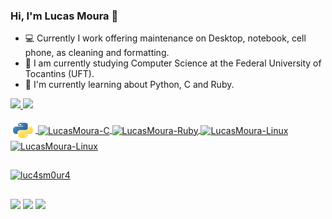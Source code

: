 ### Hi, I'm Lucas Moura 👋


- 💻 Currently I work offering maintenance on Desktop, notebook, cell phone, as cleaning and formatting.
- 🔭 I am currently studying Computer Science at the Federal University of Tocantins (UFT).
- 🌱 I'm currently learning about Python, C and Ruby.

<div>
  <a href="https://github.com/luc4sm0ur4">
  <img height="180em" src="https://github-readme-stats.vercel.app/api?username=luc4sm0ur4&show_icons=true&theme=dark&include_all_commits=true&count_private=true"/>
  <img height="180em" src="https://github-readme-stats.vercel.app/api/top-langs/?username=luc4sm0ur4&layout=compact&langs_count=7&theme=dark"/>
</div>
<div style="display: inline_block"><br>
  <img align="center" alt="LucasMoura-Python" height="30" width="40" src="https://raw.githubusercontent.com/devicons/devicon/master/icons/python/python-original.svg">
  <img align="center" alt="LucasMoura-C" height="30" width="40" src="https://cdn.jsdelivr.net/gh/devicons/devicon/icons/c/c-plain.svg">
  <img align="center" alt="LucasMoura-Ruby" height="30" width="40" src="https://cdn.jsdelivr.net/gh/devicons/devicon/icons/ruby/ruby-plain-wordmark.svg" />
  <img align="center" alt="LucasMoura-Linux" height="30" width="40" src="https://cdn.jsdelivr.net/gh/devicons/devicon/icons/linux/linux-original.svg" />
  <img align="center" alt="LucasMoura-Linux" height="30" width="40" src="https://cdn.jsdelivr.net/gh/devicons/devicon/icons/debian/debian-original-wordmark.svg" />
  </div>
  
  ##
  <div>
  <img src="https://komarev.com/ghpvc/?username=luc4sm0ur4&color=red&style=flat-square" alt="luc4sm0ur4" />
  </div>
  
  ## 
  
<div> 
  <a href="https://www.instagram.com/luc4sm0ur4/" target="_blank"><img src="https://img.shields.io/badge/-Instagram-%23E4405F?style=for-the-badge&logo=instagram&logoColor=white" target="_blank"></a>
  <a href = "mailto:lucasmoura112.lm@gmail.com"><img src="https://img.shields.io/badge/-Gmail-%23333?style=for-the-badge&logo=gmail&logoColor=white" target="_blank"></a>
  <a href="https://www.linkedin.com/in/lucasmoura112/" target="_blank"><img src="https://img.shields.io/badge/-LinkedIn-%230077B5?style=for-the-badge&logo=linkedin&logoColor=white" target="_blank"></a> 
  </div>


